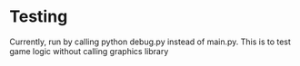 # Testing
Currently, run by calling python debug.py instead of main.py. This is to test game logic without calling graphics library
